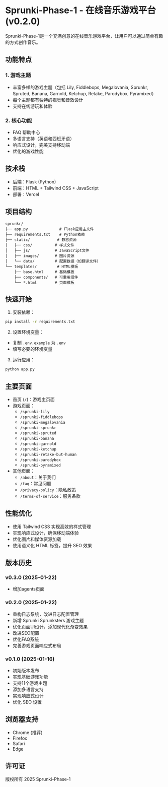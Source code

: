 # Sprunki-Phase-1 - 在线音乐游戏平台 (v0.2.0)

Sprunki-Phase-1是一个充满创意的在线音乐游戏平台，让用户可以通过简单有趣的方式创作音乐。

## 功能特点

### 1. 游戏主题
- 丰富多样的游戏主题（包括 Lily, Fiddlebops, Megalovania, Sprunkr, Spruted, Banana, Garnold, Ketchup, Retake, Parodybox, Pyramixed）
- 每个主题都有独特的视觉和音效设计
- 支持在线游玩和体验

### 2. 核心功能
- FAQ 帮助中心
- 多语言支持（英语和西班牙语）
- 响应式设计，完美支持移动端
- 优化的游戏性能

## 技术栈
- 后端：Flask (Python)
- 前端：HTML + Tailwind CSS + JavaScript
- 部署：Vercel

## 项目结构

```
sprunkr/
├── app.py              # Flask应用主文件
├── requirements.txt    # Python依赖
├── static/            # 静态资源
│   ├── css/          # 样式文件
│   ├── js/           # JavaScript文件
│   ├── images/       # 图片资源
│   └── data/         # 配置数据（如翻译文件）
└── templates/         # HTML模板
    ├── base.html     # 基础模板
    ├── components/   # 可重用组件
    └── *.html        # 页面模板
```

## 快速开始

1. 安装依赖：
```bash
pip install -r requirements.txt
```

2. 设置环境变量：
- 复制 `.env.example` 为 `.env`
- 填写必要的环境变量

3. 运行应用：
```bash
python app.py
```

## 主要页面

- 首页 (`/`)：游戏主页面
- 游戏页面：
  - `/sprunki-lily`
  - `/sprunki-fiddlebops`
  - `/sprunki-megalovania`
  - `/sprunki-sprunkr`
  - `/sprunki-spruted`
  - `/sprunki-banana`
  - `/sprunki-garnold`
  - `/sprunki-ketchup`
  - `/sprunki-retake-but-human`
  - `/sprunki-parodybox`
  - `/sprunki-pyramixed`
- 其他页面：
  - `/about`：关于我们
  - `/faq`：常见问题
  - `/privacy-policy`：隐私政策
  - `/terms-of-service`：服务条款

## 性能优化

- 使用 Tailwind CSS 实现高效的样式管理
- 实现响应式设计，确保移动端体验
- 优化图片和媒体资源加载
- 使用语义化 HTML 标签，提升 SEO 效果

## 版本历史

### v0.3.0 (2025-01-22)
- 增加agents页面

### v0.2.0 (2025-01-22)
- 重构日志系统，改进日志配置管理
- 新增 Sprunki Sprunksters 游戏主题
- 优化页面UI设计，添加现代化渐变效果
- 改进SEO配置
- 优化FAQ系统
- 完善游戏页面响应式布局

### v0.1.0 (2025-01-16)
- 初始版本发布
- 实现基础游戏功能
- 支持11个游戏主题
- 添加多语言支持
- 实现响应式设计
- 优化 SEO 设置

## 浏览器支持
- Chrome (推荐)
- Firefox
- Safari
- Edge

## 许可证
版权所有 2025 Sprunki-Phase-1
